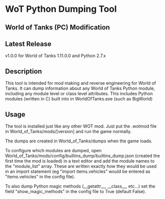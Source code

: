 # WoT Python Dumping Tool
## World of Tanks (PC) Modification
## Latest Release
v1.0.0 for World of Tanks 1.11.0.0 and Python 2.7.x

## Description
This tool is intended for mod making and reverse engineering for World of Tanks. It can dump information about any World of Tanks Python module, including any module level or class level attributes. This includes Python modules (written in C) built into in WorldOfTanks.exe (such as BigWorld)

## Usage
The tool is installed just like any other WOT mod. Just put the .wotmod file in World_of_Tanks/mods/[version] and run the game normally.

The dumps are created in World_of_Tanks/dumps when the game loads.

To configure which modules are dumped, open World_of_Tanks/mods/config/builtins_dump/builtins_dump.json (created the first time the mod is loaded) in a text editor and add the module names to the "module_list" array. These are written exactly how they would be used in an import statement (eg "import items.vehicles" would be entered as "items.vehicles" in the config file).

To also dump Python magic methods (\_\_getattr\_\_, \_\_class\_\_, etc...) set the field "show_magic_methods" in the config file to True (default False).
